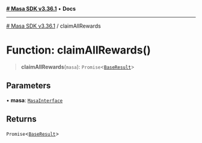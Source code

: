 [**# Masa SDK v3.36.1**](../README.md) • **Docs**

***

[# Masa SDK v3.36.1](../globals.md) / claimAllRewards

# Function: claimAllRewards()

> **claimAllRewards**(`masa`): `Promise`\<[`BaseResult`](../interfaces/BaseResult.md)\>

## Parameters

• **masa**: [`MasaInterface`](../interfaces/MasaInterface.md)

## Returns

`Promise`\<[`BaseResult`](../interfaces/BaseResult.md)\>
